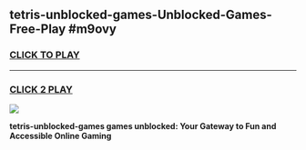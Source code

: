 
## tetris-unblocked-games-Unblocked-Games-Free-Play #m9ovy
<h3>
<a href="https://us.freeplayer.one?title=tetris-unblocked-games&ref=9M">CLICK TO PLAY</a></h3>
<hr>

<h3>
<a href="https://us.freeplayer.one?title=tetris-unblocked-games&ref=9M">CLICK 2 PLAY</a>
  
</h3>

<a href="https://us.freeplayer.one?title=tetris-unblocked-games&ref=9M"><img src="https://clearcache.store/games.png"></a>


**tetris-unblocked-games games unblocked: Your Gateway to Fun and Accessible Online Gaming**
